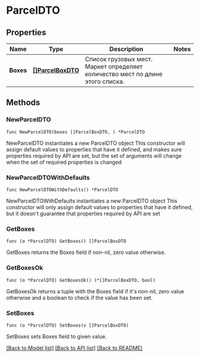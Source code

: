 # ParcelDTO

## Properties

Name | Type | Description | Notes
------------ | ------------- | ------------- | -------------
**Boxes** | [**[]ParcelBoxDTO**](ParcelBoxDTO.md) | Список грузовых мест. Маркет определяет количество мест по длине этого списка. | 

## Methods

### NewParcelDTO

`func NewParcelDTO(boxes []ParcelBoxDTO, ) *ParcelDTO`

NewParcelDTO instantiates a new ParcelDTO object
This constructor will assign default values to properties that have it defined,
and makes sure properties required by API are set, but the set of arguments
will change when the set of required properties is changed

### NewParcelDTOWithDefaults

`func NewParcelDTOWithDefaults() *ParcelDTO`

NewParcelDTOWithDefaults instantiates a new ParcelDTO object
This constructor will only assign default values to properties that have it defined,
but it doesn't guarantee that properties required by API are set

### GetBoxes

`func (o *ParcelDTO) GetBoxes() []ParcelBoxDTO`

GetBoxes returns the Boxes field if non-nil, zero value otherwise.

### GetBoxesOk

`func (o *ParcelDTO) GetBoxesOk() (*[]ParcelBoxDTO, bool)`

GetBoxesOk returns a tuple with the Boxes field if it's non-nil, zero value otherwise
and a boolean to check if the value has been set.

### SetBoxes

`func (o *ParcelDTO) SetBoxes(v []ParcelBoxDTO)`

SetBoxes sets Boxes field to given value.



[[Back to Model list]](../README.md#documentation-for-models) [[Back to API list]](../README.md#documentation-for-api-endpoints) [[Back to README]](../README.md)



